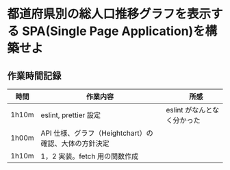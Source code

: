 # 都道府県別の総人口推移グラフを表示する SPA(Single Page Application)を構築せよ

## 作業時間記録

| 時間  | 作業内容                                              | 　所感                      |
| ----- | ----------------------------------------------------- | --------------------------- |
| 1h10m | eslint, prettier 設定                                 | eslint がなんとなく分かった |
| 1h00m | API 仕様、グラフ（Heightchart）の確認、大体の方針決定 |                             |
| 1h10m | 1，2 実装。fetch 用の関数作成                         |                             |
